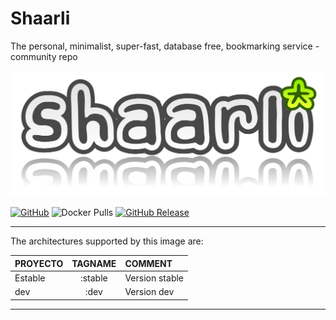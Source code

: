 # Shaarli
The personal, minimalist, super-fast, database free, bookmarking service - community repo

<p align="center">
    <a href="https://github.com/JuanRodenas/Shaarli/">
        <img src="https://github.com/JuanRodenas/Shaarli/blob/main/doc-logo.svg" alt="logo-shaarli" width="520"/>
    </a>
    <br>
</p>
<!-- markdownlint-enable MD033 -->

[![GitHub](https://img.shields.io/static/v1.svg?color=blue&labelColor=555555&logoColor=ffffff&style=for-the-badge&label=JuanRodenas&message=GitHub&logo=github)](https://github.com/JuanRodenas "view the source for all of our repositories.")
![Docker Pulls](https://img.shields.io/docker/pulls/juanico/shaarli?logo=docker&style=for-the-badge)
[![GitHub Release](https://img.shields.io/github/release/JuanRodenas/Shaarli.svg?color=blue&labelColor=555555&logoColor=ffffff&style=for-the-badge&logo=docker)](https://github.com/JuanRodenas/shaarli/releases)

---
The architectures supported by this image are:

| PROYECTO | TAGNAME  | COMMENT |
| :-- | :--: | :-- |
| Estable | :stable | Version stable |
| dev | :dev | Version dev |
---
